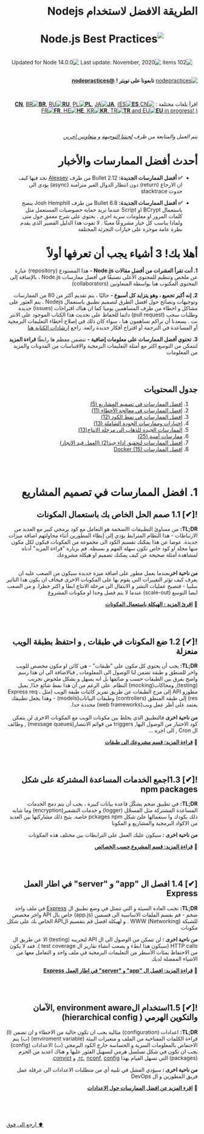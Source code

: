 <div dir="rtl">
<h1>الطريقة الافضل لاستخدام Nodejs</h1>

<h1 align="center">
  <img src="assets/images/banner-2.jpg" alt="Node.js Best Practices">
</h1>

<br/>

<div align="center">
  <img src="https://img.shields.io/badge/⚙%20Item%20count%20-%20102%20Best%20Practices-blue.svg" alt="102 items"> <img src="https://img.shields.io/badge/%F0%9F%93%85%20Last%20update%20-%20December%2012%202020-green.svg" alt="Last update: November, 2020"> <img src="https://img.shields.io/badge/ %E2%9C%94%20Updated%20For%20Version%20-%20Node%2014.0.0-brightgreen.svg" alt="Updated for Node 14.0.0">
</div>

<br/>

[![nodepractices](/assets/images/twitter-s.png)](https://twitter.com/nodepractices/) **تابعونا على تويتر !** [**@nodepractices**](https://twitter.com/nodepractices/)

<br/>

اقرأ بلغات مختلفة :  [![CN](/assets/flags/CN.png)**CN**](/README.chinese.md), [![BR](/assets/flags/BR.png)**BR**](/README.brazilian-portuguese.md), [![RU](/assets/flags/RU.png)**RU**](/README.russian.md), [![PL](/assets/flags/PL.png)**PL**](/README.polish.md), [![JA](/assets/flags/JA.png)**JA**](/README.japanese.md), [(![ES](/assets/flags/ES.png)**ES**, ![FR](/assets/flags/FR.png)**FR**, ![HE](/assets/flags/HE.png)**HE**, ![KR](/assets/flags/KR.png)**KR**, ![TR](/assets/flags/TR.png)**TR** and ![EU](/assets/flags/EU.png)**EU** in progress! )](#translations)

<br/>

###### يتم العمل  والمتابعة  من طرف [لجنتنا التوجيهة](#steering-committee)  و [متعاونين اخرين](#collaborators)


<h1>أحدث أفضل الممارسات والأخبار</h1>

- **✅  أفضل الممارسات الجديدة:** Bullet 2.12 من طرف [Alexsey](https://github.com/Alexsey) 
نجد فيها كيف ان الارجاع (return) دون انتظار الدوال الغير متزامنة (async) يؤدي   الى حدوث stacktrace

- **✅  أفضل الممارسات الجديدة:** Bullet 6.8 من طرف Josh Hemphill ينصح باستعمال  BCrypt او Script   عندما تريد حماية خصوصيات المستعمل مثل   كلمات المرور او معلومات سرية اخرى 
. يحتوي على شرح معمق حول متى ولماذا يناسب كل خيار مشروعًا معينًا
. لا تفوت هذا الدليل القصير الذي يقدم نظرة عامة موجزة على خيارات التجزئة المختلفة

<h1>أهلا بك! 3 أشياء يجب أن تعرفها أولاً</h1>

**1. أنت تقرأ العشرات من أفضل مقالات Node.js -** هذا المستودع (repository) عبارة عن ملخص وتنظيم للمحتوى الأعلى تصنيفًا في أفضل ممارسات Node.js ، بالإضافة إلى المحتوى المكتوب هنا بواسطة المتعاونين (collaborators)

**2. إنه أكبر تجميع ، وهو يتزايد كل أسبوع -** حاليًا ، يتم تقديم أكثر من 80 من  الممارسات وتوجيهات ونصائح حول افضل الطرق لتصميم تطبيق باستعمال Nodejs   . يتم العثور على مشاكل و اخطاء من طرف المساهمين  يوميا كما ان هناك  اقتراحات (issues)  جديدة وطلبات سحب (pull request)  دائما للحفاظ على تحديث هذا الكتاب الموجود على الانتر نت . يسعدنا أن نراكم تساهمون هنا ، سواء كان ذلك في إصلاح أخطاء التعليمات البرمجية أو المساعدة في الترجمة أو اقتراح أفكار جديدة رائعة. راجع [إرشادات الكتابة هنا](/.Operations/Writing-guidelines.md)

**3. تحتوي أفضل الممارسات على معلومات إضافية -** تتضمن معظم ها رابطًا **قراءة المزيد** لتتمكن من التوسع اكثر  مع أمثلة التعليمات البرمجية والاقتباسات من المدونات  والمزيد من المعلومات

<br/><br/>

<h2 id="table-of-contents" >جدول المحتويات</h2>

1. [افضل الممارسات في تصميم المشاريع (5) ](#1-project-structure-practices)
2. [افضل الممارسات في معالجة الأخطاء (11)](#2-error-handling-practices)
3. [افضل الممارسات في نمط الكود (12)](#3-code-style-practices)
4. [اختبارات وممارسات الجودة الشاملة (13) ](#4-testing-and-overall-quality-practices)
5. [الممارسات الجيدة للذهاب الى مرحلة الانتاج(13)](#5-going-to-production-practices)
6. [ممارسات أمنية (25)](#6-security-best-practices)
7. [افضل الممارسات لتحقيق اداء جيد(2) (العمل قيد الانجاز)](#7-draft-performance-best-practices)
8. [افضل الممارسات Docker (15)](#8-docker-best-practices)

<br/><br/>

<h1 id="1-project-structure-practices">1. افضل الممارسات في تصميم المشاريع</h1>
<h2>![✔] 1.1 صمم الحل الخاص بك باستعمال المكونات</h2>
<b>TL;DR:</b>  من مساوئ التطبيقات االضخمة هو التعامل مع كود برمجي كبير مع العديد من الارتباطات -  هذا النظام المترابط  يؤدي إلى  إبطاء المطورين أثناء محاولتهم اضافة  ميزات جديدة. عوضا عن هذا يمكنك تقسيم الكود الى مجموعة من المكونات فيكون لكل مكون منها  مجلد او كود  خاص تكون سهلة الفهم و بسيطة. قم بزيارة "قراءة المزيد" أدناه لمشاهدة أمثلة صحيحة عن كيف يمكنك تصميم او هيكلة مشروعك
<br></br>

<b>من ناحية اخرى</b>عندما يعمل مطور على اضافة ميزة جديدة سيكون من الصعب عليه ان يعرف كيف تؤثر التغييرات التي يقوم بها على المكونات الاخرى فيخاف ان يكون هدا التاثير سلبيا - فتصبح عمليات النشر و الانتقال الى مرحلة الانتاج ابطا و اكثر خطرا. و من الصعب ايضا التوسع (scale-out) عندما لا يتم فصل وحدا او مكونات المشروع

🔗 [**اقرئ المزيد : الهيكلة باستعمال المكونات**](/sections/projectstructre/breakintcomponents.arabic.md)

<br></br>
<h2>![✔] 1.2 ضع المكونات في طبقات , و احتفظ بطبقة الويب منعزلة</h2>

<b>TL;DR: </b>يجب أن يحتوي كل مكون على "طبقات"  - هي كائن  او مكون مخصص للويب واخر للمنطق و طبقة تضمن لنا الوصول الى المعلومات , فبالاضافة الى ان هذا رسم واضح يفرق بين الطبقات حسب و ضائفها بل انه يسهل و بشكل ملحوض تجريب (testing), ومحاكات(mocking)  النظام.  على الرغم من أن هذا نمط شائع جدًا, يميل مطورو API إلى مزج الطبقات عن طريق تمرير كائنات طبقة الويب (مثل Express req ، res) إلى طبقة المنطق (controllers) وطبقات البيانات(models) - وهذا يجعل تطبيقك يعتمد على أطر عمل ويب(web frameworks) محددة جدا.
<br></br>
<b>من ناحية اخرى</b> فالتطبيق الذي يخلط بين مكونات الويب مع المكونات الاخرى لن يتمكن كود الاختبار من الوصول اليها, triggers من قوائم الانتضار(message queues) , وظائف ال Cron , الى اخره ...


🔗 [**قراءة المزيد: قسم مشروعك الى طبقات**](/sections/projectstructre/createlayers.arabic.md)

<br></br> 

<h2>![✔] 1.3اجمع الخدمات المساعدة المشتركة على شكل npm packages</h2>

<b>TL;DR:</b> في تطبيق ضخم يشكّل قاعدة بيانات كبيرة ، يجب أن يتم دمج الخدمات المساعدة المشتركة  مثل المسجّل (logger) و خدمات التشفير(encryption)  وما شابه ذلك بكودك وا ستعمالها علئ شكل  pckages npm خاصة. يتيح ذلك مشاركتها بين العديد من  الاكواد البرمجية والمشاريع و المكونا

 <b> من ناحية اخرى : </b>  سيكون عليك العمل على الترابطات بين مختلف هذه المكونات 

  🔗 [**قراءة المزيد:  قسم  المشروع حسب الخصائص**](/sections/projectstructre/createlayers.arabic.md)
  
<br></br> 

<h2> [✔] 1.4 افصل  ال "app" و "server" في اطار العمل Express </h2>

**TL;DR:** تجنب العادة السيئة و التي تتمثل في وضع تطبيق ال [Express](https://expressjs.com/) في ملف واحد ضخم - قم بقسم الملفات الاساسية الى قسمين (app.js) خاص بال API واخر مخصص للشبكة (Networking) WWW . و لهيكلة افضل قم  بتقسيم  الAPI الخاص بك على شكل مكونات

 <b> من ناحية اخرى : </b>  لن تتمكن من الوصول الى ال API  لتجريبه (testing)  الا عن طريق  ال HTTP calls (سيكون هذا ابطء و يصعب انشاء تقارير ال test coverage  ).  فقد لا يكون من  الاحتفاظ بمئات الأسطر من التعليمات البرمجية في ملف واحد و التعامل معها من الاشياء المفضلة لديك

 🔗 [**قراءة المزيد: افصل  ال "app" و "server" في اطار العمل Express**](/sections/projectstructre/separateexpress.md) 


<br></br> 
## ![✔] 1.5استخدام الenvironment aware  ,الآمان والتكوين الهرمي ( hierarchical config)

**TL;DR:** اعدادات (configuration) مثالية يجب ان تكون خالية من الاخطاء و ان تضمن  (ا) قراءة الكلمات المفتاحية من الملف و متغيرات البيئة (enviroment variable) (ب) يتم الاحتفاض بالمعلومات السرية و الحساسة خارج الكود البرمجي  (ت)  الاعدادات (config) يجب ان تكون في شكل تسلسل هرمي لتسهيل العثور عليها و هناك اعديد من الحزم (packages) التي تسهل القيام بهذا [rc](https://www.npmjs.com/package/rc), [nconf](https://www.npmjs.com/package/nconf), [config](https://www.npmjs.com/package/config),  و [convict](https://www.npmjs.com/package/convict). 

<b> من ناحية اخرى : </b> سيؤدي الفشل في تلبية أي من متطلبات الاعدادات الى عرقلة عمل فريق المطورين و ال DevOps 

 🔗 [**اقرء المزيد عن افضل الممارسات حول الاعدادات**](/sections/projectstructre/configguide.md) 

<br/><br/><br/>

<p align="left"><a href="#table-of-contents">⬆ ارجع الى فوق</a></p>
</div>